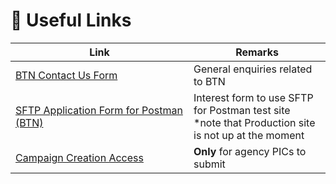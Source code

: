 # 🛒 Useful Links

<table><thead><tr><th width="269">Link</th><th>Remarks</th></tr></thead><tbody><tr><td><a href="https://form.gov.sg/657025a2d2bd350012c82eb0">BTN Contact Us Form</a></td><td>General enquiries related to BTN</td></tr><tr><td><a href="https://form.gov.sg/65a62a71f2138c001218d4e7">SFTP Application Form for Postman (BTN)</a></td><td>Interest form to use SFTP for Postman test site<br>*note that Production site is not up at the moment</td></tr><tr><td><a href="https://form.gov.sg/65a78789a82e8aa7662f25b1">Campaign Creation Access</a></td><td><strong>Only</strong> for agency PICs to submit</td></tr></tbody></table>
